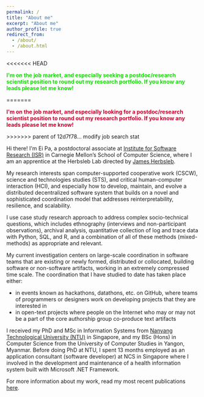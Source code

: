 ```yaml
---
permalink: /
title: "About me"
excerpt: "About me"
author_profile: true
redirect_from:
  - /about/
  - /about.html
---
```

<<<<<<< HEAD
<p><span style="color: #12DC00"><strong>I'm on the job market, and especially seeking a postdoc/research scientist position to round out my research portfolio. If you know any leads please let me know!</strong></span></p>
=======
<p><span style="color: #CC002B"><strong>I'm on the job market, and especially looking for a postdoc/research scientist position to round out my research portfolio. If you know any leads please let me know!</strong></span></p>
>>>>>>> parent of 12d7f78... modify job search stat

Hi there! I'm Ei Pa, a postdoctoral associate at <a href="https://www.isri.cmu.edu/">Institute for Software Research (ISR)</a> in Carnegie Mellon’s School of Computer Science, where I am an apprentice at the Herbsleb Lab directed by <a href="https://herbsleb.org/">James Herbsleb</a>.

My research interests span computer-supported cooperative work (CSCW), science and technologies studies (STS), and critical human-computer interaction (HCI), and especially how to develop, maintain, and evolve a distributed decentralized software system that builds on a novel and sophisticated coordination model that addresses reinterpretability, resilience, and scalability.

I use case study research approach to address complex socio-technical questions, which includes ethnography (interviews and non-participant observations), archival analysis, quantitative collection of log and trace data with Python, SQL, and R, and a combination of all of these methods (mixed-methods) as appropriate and relevant.

My current investigation centers on large-scale coordination in software teams that are existing or newly formed, distributed or collocated, building software or non-software artifacts, working in an extremely compressed time scale. The coordination that I have studied to date has taken place either:
* in events known as hackathons, datathons, etc. on GitHub, where teams of programmers or designers work on developing projects that they are interested in
* in open-text projects where people on the Internet who may or may not be a part of the core authorship group co-produce text artifacts

I received my PhD and MSc in Information Systems from <a href="https://www.ntu.edu.sg">Nanyang Technological University (NTU)</a> in Singapore, and my BSc (Hons) in Computer Science from the University of Computer Studies in Yangon, Myanmar. Before doing PhD at NTU, I spent 13 months employed as an application consultant (software developer) at NCS in Singapore where I involved in the development and maintenance of a health information system built with Microsoft .NET Framework.

For more information about my work, read my most recent publications <a href="https://eipapa.github.io/publications">here</a>.
